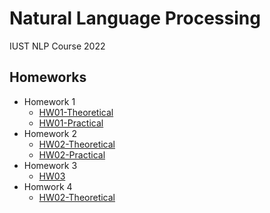 # Natural Language Processing

IUST NLP Course 2022

## Homeworks

- Homework 1
  - [HW01-Theoretical](NLP/Homework-01-Theoretical.md)    
  - [HW01-Practical](NLP/Homework-01-Practical.md)
- Homework 2
  - [HW02-Theoretical](NLP/Homework-02-Theoretical.md)    
  - [HW02-Practical](NLP/Homework-02-Practical.ipynb)
- Homework 3
  - [HW03](NLP/Homework-03.md)    
- Homwork 4
  - [HW02-Theoretical](NLP/Homework-04-Theoretical.md)